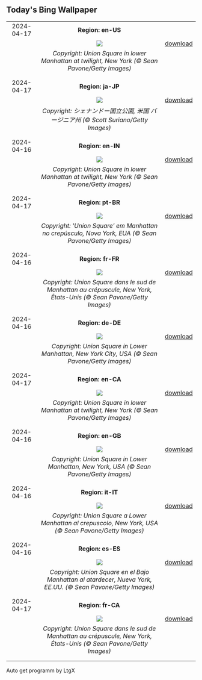 ## Today's Bing Wallpaper
|      |      |      |
| :----: | :----: | :----: |
|2024-04-17|**Region: en-US**||
||![](https://www.bing.com/th?id=OHR.UnionSquareNYC_EN-US3633149979_UHD.jpg&pid=hp&w=1152&h=648&rs=1&c=4)| [download](https://www.bing.com/th?id=OHR.UnionSquareNYC_EN-US3633149979_UHD.jpg)|
||*Copyright: Union Square in lower Manhattan at twilight, New York (© Sean Pavone/Getty Images)*
||
|||
|2024-04-17|**Region: ja-JP**||
||![](https://www.bing.com/th?id=OHR.SpringCub_JA-JP5808009798_UHD.jpg&pid=hp&w=1152&h=648&rs=1&c=4)| [download](https://www.bing.com/th?id=OHR.SpringCub_JA-JP5808009798_UHD.jpg)|
||*Copyright: シェナンドー国立公園, 米国 バージニア州 (© Scott Suriano/Getty Images)*
||
|||
|2024-04-16|**Region: en-IN**||
||![](https://www.bing.com/th?id=OHR.UnionSquareNYC_EN-IN8922742719_UHD.jpg&pid=hp&w=1152&h=648&rs=1&c=4)| [download](https://www.bing.com/th?id=OHR.UnionSquareNYC_EN-IN8922742719_UHD.jpg)|
||*Copyright: Union Square in lower Manhattan at twilight, New York (© Sean Pavone/Getty Images)*
||
|||
|2024-04-17|**Region: pt-BR**||
||![](https://www.bing.com/th?id=OHR.UnionSquareNYC_PT-BR7552214578_UHD.jpg&pid=hp&w=1152&h=648&rs=1&c=4)| [download](https://www.bing.com/th?id=OHR.UnionSquareNYC_PT-BR7552214578_UHD.jpg)|
||*Copyright: 'Union Square' em Manhattan no crepúsculo, Nova York, EUA (© Sean Pavone/Getty Images)*
||
|||
|2024-04-16|**Region: fr-FR**||
||![](https://www.bing.com/th?id=OHR.UnionSquareNYC_FR-FR8135739524_UHD.jpg&pid=hp&w=1152&h=648&rs=1&c=4)| [download](https://www.bing.com/th?id=OHR.UnionSquareNYC_FR-FR8135739524_UHD.jpg)|
||*Copyright: Union Square dans le sud de Manhattan au crépuscule, New York, États-Unis (© Sean Pavone/Getty Images)*
||
|||
|2024-04-16|**Region: de-DE**||
||![](https://www.bing.com/th?id=OHR.UnionSquareNYC_DE-DE5106138170_UHD.jpg&pid=hp&w=1152&h=648&rs=1&c=4)| [download](https://www.bing.com/th?id=OHR.UnionSquareNYC_DE-DE5106138170_UHD.jpg)|
||*Copyright: Union Square in Lower Manhattan, New York City, USA (© Sean Pavone/Getty Images)*
||
|||
|2024-04-17|**Region: en-CA**||
||![](https://www.bing.com/th?id=OHR.UnionSquareNYC_EN-CA5985691917_UHD.jpg&pid=hp&w=1152&h=648&rs=1&c=4)| [download](https://www.bing.com/th?id=OHR.UnionSquareNYC_EN-CA5985691917_UHD.jpg)|
||*Copyright: Union Square in lower Manhattan at twilight, New York (© Sean Pavone/Getty Images)*
||
|||
|2024-04-16|**Region: en-GB**||
||![](https://www.bing.com/th?id=OHR.UnionSquareNYC_EN-GB2643158378_UHD.jpg&pid=hp&w=1152&h=648&rs=1&c=4)| [download](https://www.bing.com/th?id=OHR.UnionSquareNYC_EN-GB2643158378_UHD.jpg)|
||*Copyright: Union Square in Lower Manhattan, New York, USA (© Sean Pavone/Getty Images)*
||
|||
|2024-04-16|**Region: it-IT**||
||![](https://www.bing.com/th?id=OHR.UnionSquareNYC_IT-IT3337017060_UHD.jpg&pid=hp&w=1152&h=648&rs=1&c=4)| [download](https://www.bing.com/th?id=OHR.UnionSquareNYC_IT-IT3337017060_UHD.jpg)|
||*Copyright: Union Square a Lower Manhattan al crepuscolo, New York, USA (© Sean Pavone/Getty Images)*
||
|||
|2024-04-16|**Region: es-ES**||
||![](https://www.bing.com/th?id=OHR.UnionSquareNYC_ES-ES8980958593_UHD.jpg&pid=hp&w=1152&h=648&rs=1&c=4)| [download](https://www.bing.com/th?id=OHR.UnionSquareNYC_ES-ES8980958593_UHD.jpg)|
||*Copyright: Union Square en el Bajo Manhattan al atardecer, Nueva York, EE.UU. (© Sean Pavone/Getty Images)*
||
|||
|2024-04-17|**Region: fr-CA**||
||![](https://www.bing.com/th?id=OHR.UnionSquareNYC_FR-CA3734243880_UHD.jpg&pid=hp&w=1152&h=648&rs=1&c=4)| [download](https://www.bing.com/th?id=OHR.UnionSquareNYC_FR-CA3734243880_UHD.jpg)|
||*Copyright: Union Square dans le sud de Manhattan au crépuscule, New York, États-Unis (© Sean Pavone/Getty Images)*
||
|||

Auto get programm by LtgX
